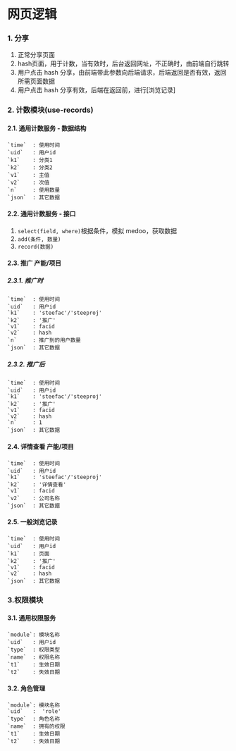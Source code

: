 # 网页逻辑

### 1. 分享

1. 正常分享页面
2. hash页面，用于计数，当有效时，后台返回网址，不正确时，由前端自行跳转
3. 用户点击 hash 分享，由前端带此参数向后端请求，后端返回是否有效，返回所需页面数据
4. 用户点击 hash 分享有效，后端在返回前，进行[浏览记录]



### 2. 计数模块(use-records)

#### 2.1. 通用计数服务 - 数据结构

    `time`  : 使用时间
    `uid`   : 用户id
    `k1`    : 分类1
    `k2`    : 分类2
    `v1`    : 主值
    `v2`    : 次值
    `n`     : 使用数量
    `json`  : 其它数据


#### 2.2. 通用计数服务 - 接口

1. `select(field, where)`根据条件，模拟 medoo，获取数据
1. `add(条件, 数量)`
1. `record(数据)`
    
#### 2.3. 推广 产能/项目

##### 2.3.1. 推广时

    `time`  : 使用时间
    `uid`   : 用户id
    `k1`    : 'steefac'/'steeproj'
    `k2`    : '推广'
    `v1`    : facid
    `v2`    : hash
    `n`     : 推广到的用户数量
    `json`  : 其它数据

##### 2.3.2. 推广后

    `time`  : 使用时间
    `uid`   : 用户id
    `k1`    : 'steefac'/'steeproj'
    `k2`    : '推广'
    `v1`    : facid
    `v2`    : hash
    `n`     : 1
    `json`  : 其它数据


#### 2.4. 详情查看 产能/项目

    `time`  : 使用时间
    `uid`   : 用户id
    `k1`    : 'steefac'/'steeproj'
    `k2`    : '详情查看'
    `v1`    : facid
    `v2`    : 公司名称
    `json`  : 其它数据

#### 2.5. 一般浏览记录

    `time`  : 使用时间
    `uid`   : 用户id
    `k1`    : 页面
    `k2`    : '推广'
    `v1`    : facid
    `v2`    : hash
    `json`  : 其它数据


### 3.权限模块

#### 3.1. 通用权限服务

    `module`: 模块名称
    `uid`   : 用户id
    `type`  : 权限类型
    `name`  : 权限名称
    `t1`    : 生效日期
    `t2`    : 失效日期


#### 3.2. 角色管理

    `module`: 模块名称
    `uid`   :  'role'
    `type`  : 角色名称
    `name`  : 拥有的权限
    `t1`    : 生效日期
    `t2`    : 失效日期
    
    






